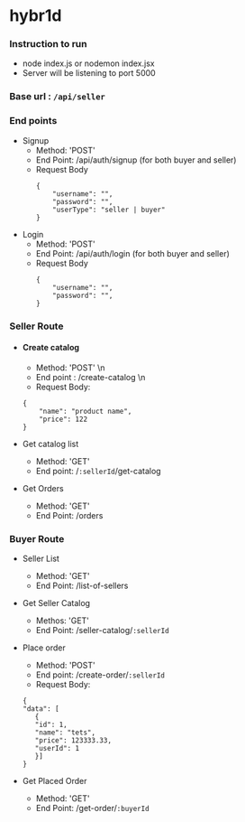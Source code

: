 # hybr1d
### Instruction to run
- node index.js or nodemon index.jsx
- Server will be listening to port 5000

### Base url : `/api/seller`

### End points
- Signup 
	- Method: 'POST'
  	- End Point: /api/auth/signup (for both buyer and seller)
  	- Request Body
	  ```
	  {
		  "username": "",
		  "password": "",
		  "userType": "seller | buyer"
	  }
	  ```
- Login
	- Method: 'POST'
  	- End Point: /api/auth/login (for both buyer and seller)
  	- Request Body
	  ```
	  {
		  "username": "",
		  "password": "",
	  }
	  ```
  
### Seller Route

- #### Create catalog
	- Method: 'POST' \n
	- End point : /create-catalog \n
	- Request Body: 
	```
	{
		"name": "product name",
		"price": 122
	}
	```

- Get catalog list
	- Method: 'GET'
	- End point: /`:sellerId`/get-catalog
  
- Get Orders
	- Method: 'GET'
  	- End Point: /orders
  
### Buyer Route

- Seller List
	- Method: 'GET'
	- End Point: /list-of-sellers
  
- Get Seller Catalog
	- Methos: 'GET'
	- End Point: /seller-catalog/`:sellerId`
   
- Place order
	- Method: 'POST'
	- End point: /create-order/`:sellerId`
	- Request Body: 
	 ```
	 {
	"data": [
	    {
		"id": 1,
		"name": "tets",
		"price": 123333.33,
		"userId": 1
	    }]
	}
	 ```
 
-  Get Placed Order
	-  Method: 'GET'
	-  End Point: /get-order/`:buyerId`
   
   
  
  
  
  

